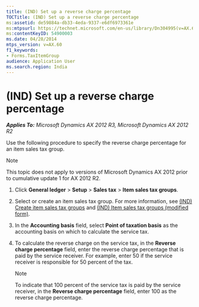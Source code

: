 ```yaml
---
title: (IND) Set up a reverse charge percentage
TOCTitle: (IND) Set up a reverse charge percentage
ms:assetid: de59884a-db33-4eda-9337-e6df6973361e
ms:mtpsurl: https://technet.microsoft.com/en-us/library/Dn304995(v=AX.60)
ms:contentKeyID: 54900003
ms.date: 04/28/2014
mtps_version: v=AX.60
f1_keywords:
- Forms.TaxItemGroup
audience: Application User
ms.search.region: India
---
```


# (IND) Set up a reverse charge percentage 


_**Applies To:** Microsoft Dynamics AX 2012 R3, Microsoft Dynamics AX 2012 R2_

Use the following procedure to specify the reverse charge percentage for an item sales tax group.


> [!NOTE]
> <P>This topic does not apply to versions of Microsoft Dynamics AX 2012 prior to cumulative update 1 for AX 2012 R2.</P>



1.  Click **General ledger** \> **Setup** \> **Sales tax** \> **Item sales tax groups**.

2.  Select or create an item sales tax group. For more information, see [(IND) Create item sales tax groups](ind-create-item-sales-tax-groups.md) and [(IND) Item sales tax groups (modified form)](https://technet.microsoft.com/en-us/library/jj710918\(v=ax.60\)).

3.  In the **Accounting basis** field, select **Point of taxation basis** as the accounting basis on which to calculate the service tax.

4.  To calculate the reverse charge on the service tax, in the **Reverse charge percentage** field, enter the reverse charge percentage that is paid by the service receiver. For example, enter 50 if the service receiver is responsible for 50 percent of the tax.
    

    > [!NOTE]
    > <P>To indicate that 100 percent of the service tax is paid by the service receiver, in the <STRONG>Reverse charge percentage</STRONG> field, enter 100 as the reverse charge percentage.</P>


  


